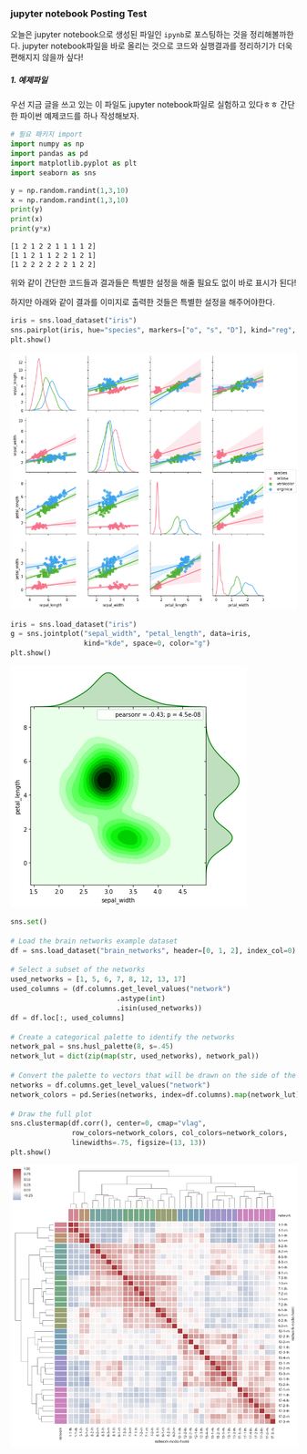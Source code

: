 
### jupyter notebook Posting Test

오늘은 jupyter notebook으로 생성된 파일인 `ipynb`로 포스팅하는 것을 정리해볼까한다.
jupyter notebook파일을 바로 올리는 것으로 코드와 실행결과를 정리하기가 더욱 편해지지 않을까 싶다!




##### 1. 예제파일

우선 지금 글을 쓰고 있는 이 파일도 jupyter notebook파일로 실험하고 있다ㅎㅎ
간단한 파이썬 예제코드를 하나 작성해보자.



```python
# 필요 패키지 import
import numpy as np
import pandas as pd
import matplotlib.pyplot as plt
import seaborn as sns
```


```python
y = np.random.randint(1,3,10)
x = np.random.randint(1,3,10)
print(y)
print(x)
print(y*x)
```

    [1 2 1 2 2 1 1 1 1 2]
    [1 1 2 1 1 2 2 1 2 1]
    [1 2 2 2 2 2 2 1 2 2]


위와 같이 간단한 코드들과 결과들은 특별한 설정을 해줄 필요도 없이 바로 표시가 된다!

하지만 아래와 같이 결과를 이미지로 출력한 것들은 특별한 설정을 해주어야한다.


```python
iris = sns.load_dataset("iris")
sns.pairplot(iris, hue="species", markers=["o", "s", "D"], kind="reg", diag_kind="kde", palette="husl")
plt.show()
```

![2017-12-29-posting-with-jupyter-notebook_5_0](../images/2017-12-29-posting-with-jupyter-notebook_files/2017-12-29-posting-with-jupyter-notebook_5_0.png)

```python
iris = sns.load_dataset("iris")
g = sns.jointplot("sepal_width", "petal_length", data=iris,
                  kind="kde", space=0, color="g")
plt.show()
```


![2017-12-29-posting-with-jupyter-notebook_6_0](../images/2017-12-29-posting-with-jupyter-notebook_files/2017-12-29-posting-with-jupyter-notebook_6_0.png)



```python
sns.set()

# Load the brain networks example dataset
df = sns.load_dataset("brain_networks", header=[0, 1, 2], index_col=0)

# Select a subset of the networks
used_networks = [1, 5, 6, 7, 8, 12, 13, 17]
used_columns = (df.columns.get_level_values("network")
                          .astype(int)
                          .isin(used_networks))
df = df.loc[:, used_columns]

# Create a categorical palette to identify the networks
network_pal = sns.husl_palette(8, s=.45)
network_lut = dict(zip(map(str, used_networks), network_pal))

# Convert the palette to vectors that will be drawn on the side of the matrix
networks = df.columns.get_level_values("network")
network_colors = pd.Series(networks, index=df.columns).map(network_lut)

# Draw the full plot
sns.clustermap(df.corr(), center=0, cmap="vlag",
               row_colors=network_colors, col_colors=network_colors,
               linewidths=.75, figsize=(13, 13))
plt.show()
```


![2017-12-29-posting-with-jupyter-notebook_7_0](../images/2017-12-29-posting-with-jupyter-notebook_files/2017-12-29-posting-with-jupyter-notebook_7_0.png)

